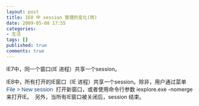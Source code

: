 ```yaml
---
layout: post
title: IE8 中 session 管理的变化(转)
date: 2009-05-08 17:55
categories:
- 生活
tags: []
published: true
comments: true
---
```

<p><p>IE7中，同一个窗口(IE 进程）共享一个session。 </p>
<p>IE8中，所有打开的IE窗口（IE 进程）共享一个session。除非，用户通过菜单 <span style="font-family:Calibri, sans-serif;color:#1f497d;font-size:11pt;">File &gt; New session&nbsp;</span>&nbsp;打开新窗口，或者使用命令行参数 iexplore.exe -nomerge 来打开IE。&nbsp; 另外，当所有IE窗口被关闭后，session 结束。</p></p>
